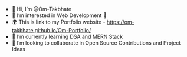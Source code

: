 - 👋 Hi, I’m @Om-Takbhate
- 👀 I’m interested in Web Development 💖
- 🌍 This is link to my Portfolio website - https://om-takbhate.github.io/Om-Portfolio/
- 🌱 I’m currently learning DSA and MERN Stack
- 💞️ I’m looking to collaborate in Open Source Contributions and Project Ideas

<!---
Om-Takbhate/Om-Takbhate is a ✨ special ✨ repository because its `README.md` (this file) appears on your GitHub profile.
You can click the Preview link to take a look at your changes.
--->

